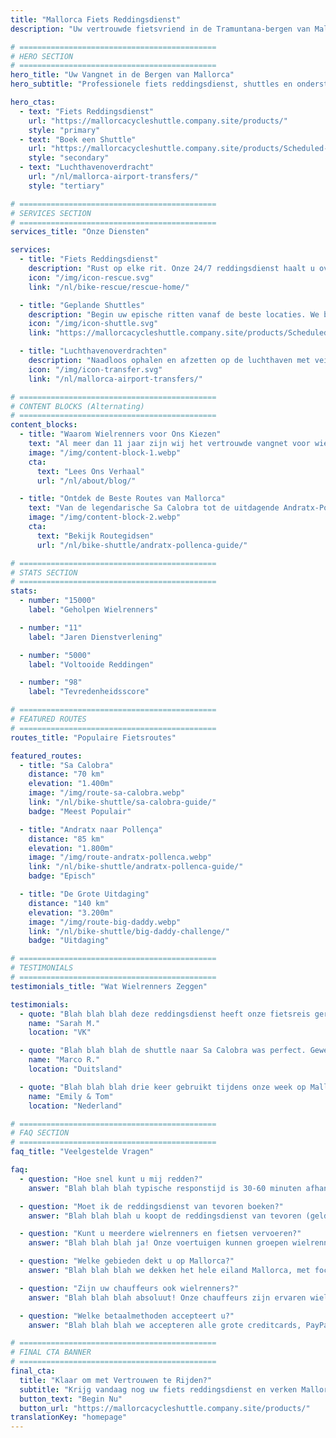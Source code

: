 ```yaml
---
title: "Mallorca Fiets Reddingsdienst"
description: "Uw vertrouwde fietsvriend in de Tramuntana-bergen van Mallorca. Fiets reddingsservice, shuttles en luchthavenoverdrachten voor wielrenners."

# ============================================
# HERO SECTION
# ============================================
hero_title: "Uw Vangnet in de Bergen van Mallorca"
hero_subtitle: "Professionele fiets reddingsdienst, shuttles en ondersteuning voor wielrenners die de prachtige Tramuntana verkennen"

hero_ctas:
  - text: "Fiets Reddingsdienst"
    url: "https://mallorcacycleshuttle.company.site/products/"
    style: "primary"
  - text: "Boek een Shuttle"
    url: "https://mallorcacycleshuttle.company.site/products/Scheduled-Bike-Buses-c15728235"
    style: "secondary"
  - text: "Luchthavenoverdracht"
    url: "/nl/mallorca-airport-transfers/"
    style: "tertiary"

# ============================================
# SERVICES SECTION
# ============================================
services_title: "Onze Diensten"

services:
  - title: "Fiets Reddingsdienst"
    description: "Rust op elke rit. Onze 24/7 reddingsdienst haalt u overal op Mallorca op als u een mechanisch probleem heeft, geblesseerd bent of gewoon een lift terug nodig heeft."
    icon: "/img/icon-rescue.svg"
    link: "/nl/bike-rescue/rescue-home/"

  - title: "Geplande Shuttles"
    description: "Begin uw epische ritten vanaf de beste locaties. We brengen u en uw fiets naar iconische routes zoals Sa Calobra, Formentor en de De Grote Uitdaging."
    icon: "/img/icon-shuttle.svg"
    link: "https://mallorcacycleshuttle.company.site/products/Scheduled-Bike-Buses-c15728235"

  - title: "Luchthavenoverdrachten"
    description: "Naadloos ophalen en afzetten op de luchthaven met veilig fietsentransport. Begin uw fietsvakantie stressvrij vanaf het moment dat u landt."
    icon: "/img/icon-transfer.svg"
    link: "/nl/mallorca-airport-transfers/"

# ============================================
# CONTENT BLOCKS (Alternating)
# ============================================
content_blocks:
  - title: "Waarom Wielrenners voor Ons Kiezen"
    text: "Al meer dan 11 jaar zijn wij het vertrouwde vangnet voor wielrenners op Mallorca. Met duizenden voltooide reddingen en talloze shuttles, begrijpen we wat renners nodig hebben. Professionele chauffeurs, veilig fietsentransport en lokale kennis waar u op kunt vertrouwen."
    image: "/img/content-block-1.webp"
    cta:
      text: "Lees Ons Verhaal"
      url: "/nl/about/blog/"

  - title: "Ontdek de Beste Routes van Mallorca"
    text: "Van de legendarische Sa Calobra tot de uitdagende Andratx-Pollença traverse, Mallorca biedt wielrennen van wereldklasse. Onze uitgebreide routegidsen helpen u bij het plannen van uw perfecte rit met gedetailleerde kaarten, hoogteprofielen en insider tips."
    image: "/img/content-block-2.webp"
    cta:
      text: "Bekijk Routegidsen"
      url: "/nl/bike-shuttle/andratx-pollenca-guide/"

# ============================================
# STATS SECTION
# ============================================
stats:
  - number: "15000"
    label: "Geholpen Wielrenners"

  - number: "11"
    label: "Jaren Dienstverlening"

  - number: "5000"
    label: "Voltooide Reddingen"

  - number: "98"
    label: "Tevredenheidsscore"

# ============================================
# FEATURED ROUTES
# ============================================
routes_title: "Populaire Fietsroutes"

featured_routes:
  - title: "Sa Calobra"
    distance: "70 km"
    elevation: "1.400m"
    image: "/img/route-sa-calobra.webp"
    link: "/nl/bike-shuttle/sa-calobra-guide/"
    badge: "Meest Populair"

  - title: "Andratx naar Pollença"
    distance: "85 km"
    elevation: "1.800m"
    image: "/img/route-andratx-pollenca.webp"
    link: "/nl/bike-shuttle/andratx-pollenca-guide/"
    badge: "Episch"

  - title: "De Grote Uitdaging"
    distance: "140 km"
    elevation: "3.200m"
    image: "/img/route-big-daddy.webp"
    link: "/nl/bike-shuttle/big-daddy-challenge/"
    badge: "Uitdaging"

# ============================================
# TESTIMONIALS
# ============================================
testimonials_title: "Wat Wielrenners Zeggen"

testimonials:
  - quote: "Blah blah blah deze reddingsdienst heeft onze fietsreis gered toen mijn vriend een mechanisch probleem had. Professioneel, snel en vriendelijk. Zeer aanbevolen!"
    name: "Sarah M."
    location: "VK"

  - quote: "Blah blah blah de shuttle naar Sa Calobra was perfect. Geweldige chauffeur, veilig fietsentransport en we begonnen onze rit precies waar we wilden. Elke cent waard."
    name: "Marco R."
    location: "Duitsland"

  - quote: "Blah blah blah drie keer gebruikt tijdens onze week op Mallorca. Luchthavenoverdracht en twee reddingen. De gemoedsrust alleen al is het waard. Deze jongens kennen wielrennen."
    name: "Emily & Tom"
    location: "Nederland"

# ============================================
# FAQ SECTION
# ============================================
faq_title: "Veelgestelde Vragen"

faq:
  - question: "Hoe snel kunt u mij redden?"
    answer: "Blah blah blah typische responstijd is 30-60 minuten afhankelijk van uw locatie op Mallorca. We hebben meerdere voertuigen gestationeerd over het hele eiland voor snelle respons."

  - question: "Moet ik de reddingsdienst van tevoren boeken?"
    answer: "Blah blah blah u koopt de reddingsdienst van tevoren (geldig voor uw hele verblijf), maar u belt ons alleen wanneer u daadwerkelijk ophaling nodig heeft. Geen boeking vereist voor de redding zelf."

  - question: "Kunt u meerdere wielrenners en fietsen vervoeren?"
    answer: "Blah blah blah ja! Onze voertuigen kunnen groepen wielrenners met veilige fietsrekken accommoderen. Perfect voor fietsgroepen of wielerclubs."

  - question: "Welke gebieden dekt u op Mallorca?"
    answer: "Blah blah blah we dekken het hele eiland Mallorca, met focus op de Tramuntana-bergregio waar de meeste wielrenners rijden. Van Andratx tot Pollença en overal daartussen."

  - question: "Zijn uw chauffeurs ook wielrenners?"
    answer: "Blah blah blah absoluut! Onze chauffeurs zijn ervaren wielrenners die de routes, de uitdagingen en precies wat u nodig heeft kennen. Ze spreken Engels, Spaans en Duits."

  - question: "Welke betaalmethoden accepteert u?"
    answer: "Blah blah blah we accepteren alle grote creditcards, PayPal en bankoverschrijvingen. Betaling wordt veilig verwerkt via ons boekingssysteem."

# ============================================
# FINAL CTA BANNER
# ============================================
final_cta:
  title: "Klaar om met Vertrouwen te Rijden?"
  subtitle: "Krijg vandaag nog uw fiets reddingsdienst en verken Mallorca zorgeloos"
  button_text: "Begin Nu"
  button_url: "https://mallorcacycleshuttle.company.site/products/"
translationKey: "homepage"
---
```

